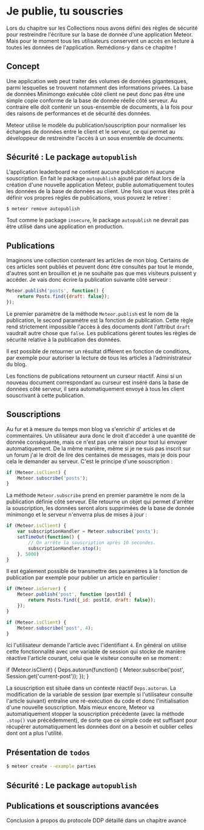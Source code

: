 # Je publie, tu souscries

Lors du chapitre sur les Collections nous avons défini des règles de sécurité pour restreindre l'écriture sur la base de donnée d'une application Meteor. Mais pour le moment tous les utilisateurs conservent un accès en lecture à toutes les données de l'application. Remédions-y dans ce chapitre !

## Concept

Une application web peut traiter des volumes de données gigantesques, parmi lesquelles se trouvent notamment des informations privées. La base de données Minimongo exécutée côté client ne peut donc pas être une simple copie conforme de la base de donnée réelle côté serveur. Au contraire elle doit contenir un sous-ensemble de documents, à la fois pour des raisons de performances et de sécurité des données.

Meteor utilise le modèle du publication/souscription pour normaliser les échanges de données entre le client et le serveur, ce qui permet au développeur de restreindre l'accès à un sous ensemble de documents.

## Sécurité : Le package `autopublish`

L'application leaderboard ne contient aucune publication ni aucune souscription. En fait le package `autopublish` ajouté par défaut lors de la création d'une nouvelle application Meteor, publie automatiquement toutes les données de la base de données au client. Une fois que vous êtes prêt à définir vos propres règles de publications, vous pouvez le retirer :

```sh
$ meteor remove autopublish
```

Tout comme le package `insecure`, le package `autopublish` ne devrait pas être utilisé dans une application en production.

## Publications

Imaginons une collection contenant les articles de mon blog. Certains de ces articles sont publiés et peuvent donc être consultés par tout le monde, d'autres sont en brouillon et je ne souhaite pas que mes visiteurs puissent y accéder. Je vais donc écrire la publication suivante côté serveur :

```javascript
Meteor.publish('posts', function() {
	return Posts.find({draft: false});
});
```

Le premier paramètre de la méthode `Meteor.publish` est le nom de la publication, le second paramètre est la fonction de publication. Cette règle rend strictement impossible l'accès à des documents dont l'attribut `draft` vaudrait autre chose que `false`. Les publications gèrent toutes les règles de sécurité relative à la publication des données.

Il est possible de retourner un résultat différent en fonction de conditions, par exemple pour autoriser la lecture de tous les articles à l’administrateur du blog.

Les fonctions de publications retournent un curseur réactif. Ainsi si un nouveau document correspondant au curseur est inséré dans la base de données côté serveur, il sera automatiquement envoyé à tous les client souscrivant à cette publication.

## Souscriptions

Au fur et à mesure du temps mon blog va s'enrichir d' articles et de commentaires. Un utilisateur aura donc le droit d'accéder à une quantité de donnée conséquente, mais ce n'est pas une raison pour tout lui envoyer automatiquement. De la même manière, même si je ne suis pas inscrit sur un forum j'ai le droit de lire des centaines de messages, mais je dois pour cela le demander au serveur. C'est le principe d'une souscription :

```javascript
if (Meteor.isClient) {
	Meteor.subscribe('posts');
}
```

La méthode `Meteor.subscribe` prend en premier paramètre le nom de la publication définie côté serveur. Elle retourne un objet qui permet d'arrêter la souscription, les données seront alors supprimées de la base de donnée minimongo et le serveur n'enverra plus de mises à jour :

```javascript
if (Meteor.isClient) {
	var subscriptionHandler = Meteor.subscribe('posts');
	setTimeOut(function() {
		// On arrête la souscription après 10 secondes.
		subscriptionHandler.stop();
	}, 5000)
}
```

Il est également possible de transmettre des paramètres à la fonction de publication par exemple pour publier un article en particulier :

```javascript
if (Meteor.isServer) {
	Meteor.publish('post', function (postId) {
		return Posts.find({_id: postId, draft: false});
	});
}

if (Meteor.isClient) {
	Meteor.subscribe('post', 4);
}
```

Ici l'utilisateur demande l'article avec l'identifiant `4`. En général on utilise cette fonctionnalité avec une variable de session qui stocke de manière réactive l'article courant, celui que le visiteur consulte en se moment :

if (Meteor.isClient) {
	Deps.autorun(function() {
		Meteor.subscribe('post', Session.get('current-post'));
	});
}

La souscription est située dans un contexte réactif `Deps.autorun`. La modification de la variable de session (par exemple si l'utilisateur consulte l'article suivant) entraîne une ré-exécution du code et donc l'initialisation d'une nouvelle souscription. Mais mieux encore, Meteor va automatiquement stopper la souscription précédente (avec la méthode `.stop()` vue précédemment), de sorte que ce simple code est suffisant pour récupérer automatiquement les données dont on a besoin et oublier celles dont ont a plus l'utilité.

## Présentation de `todos`



```sh
$ meteor create --example parties
```

## Sécurité : Le package `autopublish`



## Publications et souscriptions avancées

Conclusion à propos du protocole DDP détaillé dans un chapitre avancé
